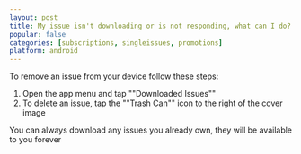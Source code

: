 ```yaml
---
layout: post
title: My issue isn't downloading or is not responding, what can I do?
popular: false
categories: [subscriptions, singleissues, promotions]
platform: android
---
```

To remove an issue from your device follow these steps:

1. Open the app menu and tap ""Downloaded Issues""
2. To delete an issue, tap the ""Trash Can"" icon to the right of the cover image

You can always download any issues you already own, they will be available to you forever
